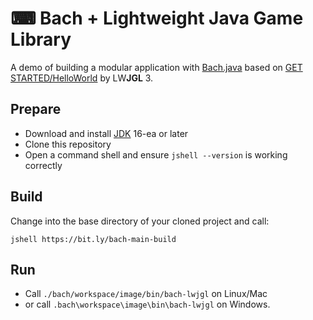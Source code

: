 # ⌨ Bach + Lightweight Java Game Library

A demo of building a modular application with [Bach.java] based on [GET STARTED/HelloWorld](https://www.lwjgl.org/guide) by LW**JGL** 3.

## Prepare

- Download and install [JDK] 16-ea or later
- Clone this repository
- Open a command shell and ensure `jshell --version` is working correctly

## Build

Change into the base directory of your cloned project and call:

```
jshell https://bit.ly/bach-main-build
```

## Run

- Call `./bach/workspace/image/bin/bach-lwjgl` on Linux/Mac
- or call `.bach\workspace\image\bin\bach-lwjgl` on Windows.

[Bach.java]: https://github.com/sormuras/bach
[JDK]: https://jdk.java.net
